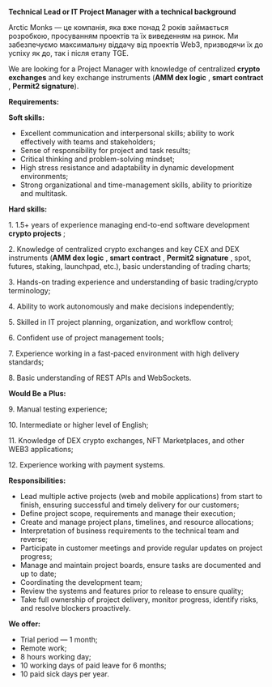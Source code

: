 **Technical Lead or IT Project Manager with a technical background**

Arctic Monks — це компанія, яка вже понад 2 років займається розробкою,
просуванням проектів та їх виведенням на ринок. Ми забезпечуємо максимальну
віддачу від проектів Web3, призводячи їх до успіху як до, так і після етапу
TGE.

We are looking for a Project Manager with knowledge of centralized **crypto
exchanges** and key exchange instruments (**AMM dex logic** , **smart
contract** , **Permit2 signature**).

**Requirements:**

**Soft skills:**

  * Excellent communication and interpersonal skills; ability to work effectively with teams and stakeholders;
  * Sense of responsibility for project and task results;
  * Critical thinking and problem-solving mindset;
  * High stress resistance and adaptability in dynamic development environments;
  * Strong organizational and time-management skills, ability to prioritize and multitask.

**Hard skills:**

1\. 1.5+ years of experience managing end-to-end software development **crypto
projects** ;

2\. Knowledge of centralized crypto exchanges and key CEX and DEX instruments
(**AMM dex logic** , **smart contract** , **Permit2 signature** , spot,
futures, staking, launchpad, etc.), basic understanding of trading charts;

3\. Hands-on trading experience and understanding of basic trading/crypto
terminology;

4\. Ability to work autonomously and make decisions independently;

5\. Skilled in IT project planning, organization, and workflow control;

6\. Confident use of project management tools;

7\. Experience working in a fast-paced environment with high delivery
standards;

8\. Basic understanding of REST APIs and WebSockets.

**Would Be a Plus:**

9\. Manual testing experience;

10\. Intermediate or higher level of English;

11\. Knowledge of DEX crypto exchanges, NFT Marketplaces, and other WEB3
applications;

12\. Experience working with payment systems.

**Responsibilities:**

  * Lead multiple active projects (web and mobile applications) from start to finish, ensuring successful and timely delivery for our customers;
  * Define project scope, requirements and manage their execution;
  * Create and manage project plans, timelines, and resource allocations;
  * Interpretation of business requirements to the technical team and reverse;
  * Participate in customer meetings and provide regular updates on project progress;
  * Manage and maintain project boards, ensure tasks are documented and up to date;
  * Coordinating the development team;
  * Review the systems and features prior to release to ensure quality;
  * Take full ownership of project delivery, monitor progress, identify risks, and resolve blockers proactively.

**We offer:**

  * Trial period — 1 month;
  * Remote work;
  * 8 hours working day;
  * 10 working days of paid leave for 6 months;
  * 10 paid sick days per year.
